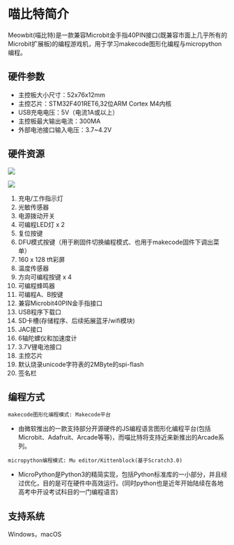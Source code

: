 # 喵比特简介

Meowbit(喵比特)是一款兼容Microbit金手指40PIN接口(既兼容市面上几乎所有的Microbit扩展板)的编程游戏机，用于学习makecode图形化编程与micropython编程。

## 硬件参数

- 主控板大小尺寸：52x76x12mm
- 主控芯片：STM32F401RET6,32位ARM Cortex M4内核
- USB充电电压：5V（电流1A或以上）
- 主控板最大输出电流：300MA
- 外部电池接口输入电压：3.7~4.2V

## 硬件资源

![](https://s2.ax1x.com/2019/01/26/knIGbd.png)

![](https://s2.ax1x.com/2019/01/26/knId8f.png)

1. 充电/工作指示灯
2. 光敏传感器
3. 电源拨动开关
4. 可编程LED灯 x 2
5. 复位按键
6. DFU模式按键（用于刷固件切换编程模式、也用于makecode固件下调出菜单）
7. 160 x 128 tft彩屏
8. 温度传感器
9. 方向可编程按键 x 4
10. 可编程蜂鸣器
11. 可编程A、B按键
12. 兼容Microbit40PIN金手指接口
13. USB程序下载口
14. SD卡槽(存储程序、后续拓展蓝牙/wifi模块)
15. JAC接口
16. 6轴陀螺仪和加速度计
17. 3.7V锂电池接口
18. 主控芯片
19. 默认烧录unicode字符表的2MByte的spi-flash
20. 签名栏


## 编程方式

`makecode图形化编程模式: Makecode平台`  
- 由微软推出的一款支持部分开源硬件的JS编程语言图形化编程平台(包括Microbit、Adafruit、Arcade等等)，而喵比特将支持近来新推出的Arcade系列。


`micropython编程模式: Mu editor/Kittenblock(基于Scratch3.0) `   

- MicroPython是Python3的精简实现，包括Python标准库的一小部分，并且经过优化，目的是可在硬件中高效运行。(同时python也是近年开始陆续在各地高考中开设考试科目的一门编程语言)


## 支持系统

Windows，macOS



